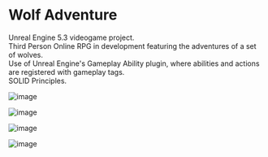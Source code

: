# Wolf Adventure
 
Unreal Engine 5.3 videogame project. <br>
Third Person Online RPG in development featuring the adventures of a set of wolves.  <br>
Use of Unreal Engine's Gameplay Ability plugin, where abilities and actions are registered with gameplay tags. <br>
SOLID Principles.

![image](https://github.com/LuisPlasencia/WolfAdventureGame/assets/60783486/e911cf8e-7cd4-4241-94c1-a3e7f98285fe)


![image](https://github.com/LuisPlasencia/WolfAdventureGame/assets/60783486/50171231-9739-4341-a9a8-5f08bbc2160f)


![image](https://github.com/LuisPlasencia/WolfAdventureGame/assets/60783486/7d4e3950-22fd-47ee-8c6b-b7d06ed2e555)


![image](https://github.com/LuisPlasencia/WolfAdventureGame/assets/60783486/a6adbfe1-5dc8-4427-b578-8fa6c1f5c920)
